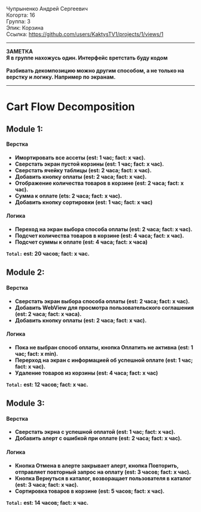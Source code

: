 Чупрыненко Андрей Сергеевич
<br /> Когорта: 16
<br /> Группа: 3
<br /> Эпик: Корзина
<br /> Ссылка: https://github.com/users/KaktysTV1/projects/1/views/1
<hr>
<b>
ЗАМЕТКА<br />
Я в группе нахожусь один. Интерфейс вретстать буду кодом
<br /> <br /> Разбивать декомпозицию можно другим способом, а не только на верстку и логику. Например по экранам.
<hr>

# Cart Flow Decomposition


## Module 1:

#### Верстка
- Имортировать все ассеты (est: 1 час; fact: x час).
- Сверстать экран пустой корзины (est: 1 час; fact: x час).
- Сверстать ячейку таблицы (est: 2 часа; fact: x час).
- Добавить кнопку оплаты (est: 2 часа; fact: x час).
- Отображение количества товаров в корзине (est: 2 часа; fact: x час).
- Сумма к оплате (ets: 2 часа; fact: x час).
- Добавить кнопку сортировки (est: 1 час; fact: x час)

#### Логика
- Переход на экран выбора способа оплаты (est: 2 часа; fact: x час).
- Подсчет количества товаров в корзине (est: 4 часа; fact: x час).
- Подсчет суммы к оплате (est: 4 часа; fact: x часа)

`Total:` est: 20 часов; fact: x час.


## Module 2:

#### Верстка
- Сверстать экран выбора способа оплаты (est: 2 часа; fact: x час).
- Добавить WebView для просмотра пользовательского соглашения (est: 2 часа; fact: x часа).
- Добавить кнопку оплаты (est: 2 часа; fact: x час).

#### Логика
- Пока не выбран способ оплаты, кнопка Оплатить не активна (est: 1 час; fact: x min).
- Перерход на экран с информацией об успешной оплате (est: 1 час; fact: x час).
- Удаление товаров из корзины (est: 4 часа; fact: x час)

`Total:` est: 12 часов; fact: x час.

## Module 3:

#### Верстка
- Сверстать экрна с успешной оплатой (est: 1 час; fact: x час).
- Добавить алерт с ошибкой при оплате (est: 2 часа; fact: x час).

#### Логика
- Кнопка Отмена в алерте закрывает алерт, кнопка Повторить, отправляет повторный запрос на оплату (est: 3 часов; fact: x час).
- Кнопка Вернуться в каталог, возворащает пользователя в каталог (est: 3 часа; fact: x час).
- Сортировка товаров в корзине (est: 5 часов; fact: x час).

`Total:` est: 14 часов; fact: x час.
